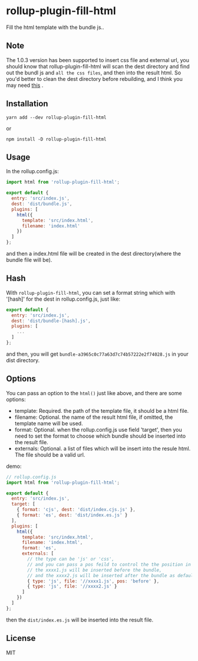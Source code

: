 # rollup-plugin-fill-html

Fill the html template with the bundle js..

## Note

The 1.0.3 version has been supported to insert css file and external url, you should know that rollup-plugin-fill-html will scan the dest directory and find out the bundl js and `all the css files`, and then into the result html. So you'd better to clean the dest directory before rebuilding, and I think you may need [this](https://github.com/alwaysonlinetxm/rollup-plugin-clean) .

## Installation

    yarn add --dev rollup-plugin-fill-html
    
or 

    npm install -D rollup-plugin-fill-html
    
## Usage

In the rollup.config.js:

```JavaScript
import html from 'rollup-plugin-fill-html';

export default {
  entry: 'src/index.js',
  dest: 'dist/bundle.js',
  plugins: [
    html({
      template: 'src/index.html',
      filename: 'index.html'
    })
  ]
};
```
and then a index.html file will be created in the dest directory(where the bundle file will be).

## Hash

With `rollup-plugin-fill-html`, you can set a format string which with '[hash]' for the dest in rollup.config.js, just like:

```JavaScript
export default {
  entry: 'src/index.js',
  dest: 'dist/bundle-[hash].js',
  plugins: [
    ...
  ]
};
```

and then, you will get `bundle-a3965c0c77a63d7c74b57222e2f74028.js` in your dist directory.

## Options

You can pass an option to the `html()` just like above, and there are some options:

- template: Required. the path of the template file, it should be a html file.
- filename: Optional. the name of the result html file, if omitted, the template name will be used.
- format: Optional. when the rollup.config.js use field 'target', then you need to set the format to choose which bundle should be inserted into the result file.
- externals: Optional. a list of files which will be insert into the resule html. The file should be a valid url.


demo:

```JavaScript
// rollup.config.js
import html from 'rollup-plugin-fill-html';

export default {
  entry: 'src/index.js',
  target: [
    { format: 'cjs', dest: 'dist/index.cjs.js' },
    { format: 'es', dest: 'dist/index.es.js' }
  ],
  plugins: [
    html({
      template: 'src/index.html',
      filename: 'index.html',
      format: 'es',
      externals: [
        // the type can be 'js' or 'css', 
        // and you can pass a pos feild to control the the position in which the file will be inserted.
        // the xxxx1.js will be inserted before the bundle, 
        // and the xxxx2.js will be inserted after the bundle as default
        { type: 'js', file: '//xxxx1.js', pos: 'before' },
        { type: 'js', file: '//xxxx2.js' }
      ]
    })
  ]
};
```

then the `dist/index.es.js` will be inserted into the result file.

## License

MIT
